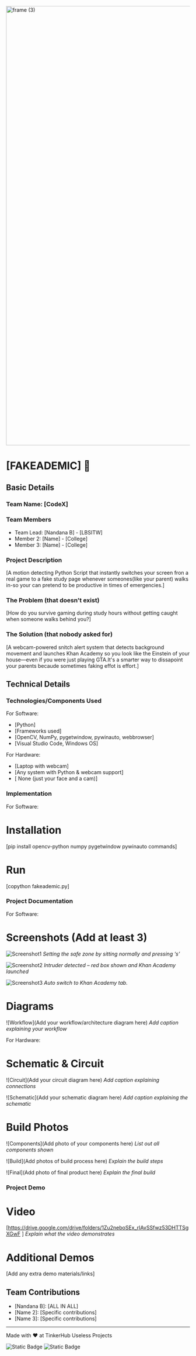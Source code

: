 <img width="3188" height="1202" alt="frame (3)" src="https://github.com/user-attachments/assets/517ad8e9-ad22-457d-9538-a9e62d137cd7" />


# [FAKEADEMIC] 🎯


## Basic Details
### Team Name: [CodeX]


### Team Members
- Team Lead: [Nandana B] - [LBSITW]
- Member 2: [Name] - [College]
- Member 3: [Name] - [College]

### Project Description
[A motion detecting Python Script that instantly switches your screen fron a real game to a fake study page whenever someones(like your parent) walks in-so your can pretend to be productive in times of emergencies.]

### The Problem (that doesn't exist)
[How do you survive gaming during study hours without getting caught when someone walks behind you?]

### The Solution (that nobody asked for)
[A webcam-powered snitch alert system that detects background movement and launches Khan Academy so you look like the Einstein of your house—even if you were just playing GTA.It's a smarter way to dissapoint your parents becaude sometimes faking effot is effort.]

## Technical Details
### Technologies/Components Used
For Software:
- [Python]
- [Frameworks used]
- [OpenCV, NumPy, pygetwindow, pywinauto, webbrowser]
- [Visual Studio Code, Windows OS]

For Hardware:
- [Laptop with webcam]
- [Any system with Python & webcam support]
- [ None (just your face and a cam)]

### Implementation
For Software:
# Installation
[pip install opencv-python numpy pygetwindow pywinauto
commands]

# Run
[copython fakeademic.py]

### Project Documentation
For Software:

# Screenshots (Add at least 3)
![Screenshot1](https://drive.google.com/drive/folders/1iM6Vv9QCbBYxDLATp-jpV3GFp1s33dPx )
*Setting the safe zone by sitting normally and pressing ‘s’*

![Screenshot2](https://drive.google.com/drive/folders/1n9mZlpRo-0tuSXXDIq3evr_CoVrQHjWp )
*Intruder detected – red box shown and Khan Academy launched*

![Screenshot3](https://drive.google.com/drive/folders/1vNv6yLuFUP07DzC8rjxfCigAe7oAXZjo )
*Auto switch to Khan Academy tab.*

# Diagrams
![Workflow](Add your workflow/architecture diagram here)
*Add caption explaining your workflow*

For Hardware:

# Schematic & Circuit
![Circuit](Add your circuit diagram here)
*Add caption explaining connections*

![Schematic](Add your schematic diagram here)
*Add caption explaining the schematic*

# Build Photos
![Components](Add photo of your components here)
*List out all components shown*

![Build](Add photos of build process here)
*Explain the build steps*

![Final](Add photo of final product here)
*Explain the final build*

### Project Demo
# Video
[https://drive.google.com/drive/folders/1Zu2neboSEx_rIAvSSfwz53DHTTSgXGwF ]
*Explain what the video demonstrates*

# Additional Demos
[Add any extra demo materials/links]

## Team Contributions
- [Nandana B]: [ALL IN ALL]
- [Name 2]: [Specific contributions]
- [Name 3]: [Specific contributions]

---
Made with ❤️ at TinkerHub Useless Projects 

![Static Badge](https://img.shields.io/badge/TinkerHub-24?color=%23000000&link=https%3A%2F%2Fwww.tinkerhub.org%2F)
![Static Badge](https://img.shields.io/badge/UselessProjects--25-25?link=https%3A%2F%2Fwww.tinkerhub.org%2Fevents%2FQ2Q1TQKX6Q%2FUseless%2520Projects)



